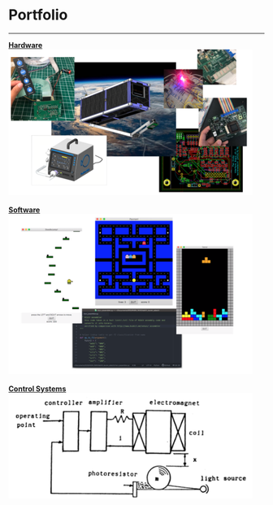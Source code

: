 # Portfolio
---
<p style="text-align:center">
<b>

<a href="https://laurenadachi.github.io/hardware.html">Hardware</a>
<img src="images/Hardware2.png?raw=true" style="width:480px;">
<br>
<br>
<a href="https://laurenadachi.github.io/software.html">Software</a>
<img src="images/Software2.png?raw=true" style="width:480px;">
<br>
<br>
<a href="https://laurenadachi.github.io/control_systems.html">Control Systems</a>
<img src="images/ControlSystems.png?raw=true" style="width:480px;">
</b>
</p>
